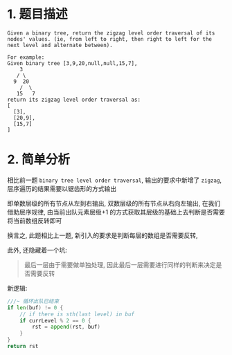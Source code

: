 # 1. 题目描述

```
Given a binary tree, return the zigzag level order traversal of its nodes' values. (ie, from left to right, then right to left for the next level and alternate between).

For example:
Given binary tree [3,9,20,null,null,15,7],
    3
   / \
  9  20
    /  \
   15   7
return its zigzag level order traversal as:
[
  [3],
  [20,9],
  [15,7]
]

```

# 2. 简单分析

相比前一题 `binary tree level order traversal`, 输出的要求中新增了 `zigzag`, 层序遍历的结果需要以锯齿形的方式输出

即单数层级的所有节点从左到右输出, 双数层级的所有节点从右向左输出, 在我们借助层序规律, 由当前出队元素层级+1 的方式获取其层级的基础上去判断是否需要将当前数组反转即可

换言之, 此题相比上一题, 新引入的要求是判断每层的数组是否需要反转,

此外, 还隐藏着一个坑:

> 最后一层由于需要做单独处理, 因此最后一层需要进行同样的判断来决定是否需要反转

新逻辑:

```go
///~ 循环出队已结束
if len(buf) != 0 {
    // if there is sth(last level) in buf
    if currLevel % 2 == 0 {
        rst = append(rst, buf)
    }
}
return rst
```
